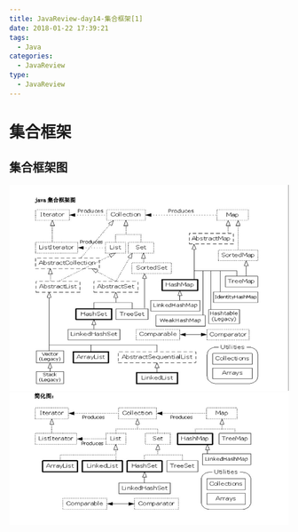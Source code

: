 ```yaml
---
title: JavaReview-day14-集合框架[1]
date: 2018-01-22 17:39:21
tags:
  - Java
categories:
  - JavaReview
type:
  - JavaReview
---
```


# 集合框架

## 集合框架图
![](/images/post_images/20180122-Collection.jpg)
![](/images/post_images/20180122-Collection-simple.jpg)
